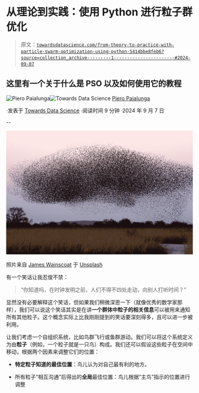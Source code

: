 # 从理论到实践：使用 Python 进行粒子群优化

> 原文：[`towardsdatascience.com/from-theory-to-practice-with-particle-swarm-optimization-using-python-5414bbe8feb6?source=collection_archive---------1-----------------------#2024-09-07`](https://towardsdatascience.com/from-theory-to-practice-with-particle-swarm-optimization-using-python-5414bbe8feb6?source=collection_archive---------1-----------------------#2024-09-07)

## 这里有一个关于什么是 PSO 以及如何使用它的教程

[](https://piero-paialunga.medium.com/?source=post_page---byline--5414bbe8feb6--------------------------------)![Piero Paialunga](https://piero-paialunga.medium.com/?source=post_page---byline--5414bbe8feb6--------------------------------)[](https://towardsdatascience.com/?source=post_page---byline--5414bbe8feb6--------------------------------)![Towards Data Science](https://towardsdatascience.com/?source=post_page---byline--5414bbe8feb6--------------------------------) [Piero Paialunga](https://piero-paialunga.medium.com/?source=post_page---byline--5414bbe8feb6--------------------------------)

·发表于 [Towards Data Science](https://towardsdatascience.com/?source=post_page---byline--5414bbe8feb6--------------------------------) ·阅读时间 9 分钟 ·2024 年 9 月 7 日

--

![](img/0d19f1940ca7ab8ad2bd436f7b4d2479.png)

照片来自 [James Wainscoat](https://unsplash.com/@tumbao1949?utm_content=creditCopyText&utm_medium=referral&utm_source=unsplash) 于 [Unsplash](https://unsplash.com/photos/a-large-flock-of-birds-flying-over-a-field-b7MZ6iGIoSI?utm_content=creditCopyText&utm_medium=referral&utm_source=unsplash)

有一个笑话让我忍俊不禁：

> “你知道吗，在时钟发明之前，人们不得不四处走动，向别人打听时间？”

显然没有必要解释这个笑话，但如果我们稍微深思一下（就像优秀的数学家那样），我们可以说这个笑话其实是在讲**一个群体中粒子的相关信息**可以被用来通知所有其他粒子。这个概念实际上比我刚刚提到的笑话要深刻得多，且可以进一步被利用。

让我们考虑一个自组织系统，比如鸟群飞行或鱼群游动。我们可以将这个系统定义为由**粒子**（例如，一个粒子就是一只鸟）构成。我们还可以假设这些粒子在空间中移动，根据两个因素来调整它们的位置：

+   **特定粒子知道的最佳位置**：鸟儿认为对自己最有利的地方。

+   所有粒子“相互沟通”后得出的**全局**最佳位置：鸟儿根据“主鸟”指示的位置进行调整
